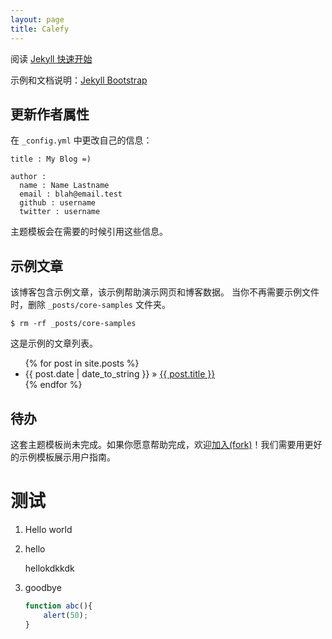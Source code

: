 ```yaml
---
layout: page
title: Calefy
---
```


阅读 [Jekyll 快速开始](http://jekyllbootstrap.com/usage/jekyll-quick-start.html)

示例和文档说明：[Jekyll Bootstrap](http://jekyllbootstrap.com)

## 更新作者属性

在 `_config.yml` 中更改自己的信息：
    
    title : My Blog =)
    
    author :
      name : Name Lastname
      email : blah@email.test
      github : username
      twitter : username

主题模板会在需要的时候引用这些信息。
    
## 示例文章

该博客包含示例文章，该示例帮助演示网页和博客数据。
当你不再需要示例文件时，删除 `_posts/core-samples` 文件夹。

    $ rm -rf _posts/core-samples

这是示例的文章列表。

<ul class="posts">
  {% for post in site.posts %}
    <li><span>{{ post.date | date_to_string }}</span> &raquo; <a href="{{ post.url }}">{{ post.title }}</a></li>
  {% endfor %}
</ul>

## 待办

这套主题模板尚未完成。如果你愿意帮助完成，欢迎[加入(fork)](http://github.com/plusjade/jekyll-bootstrap)！我们需要用更好的示例模板展示用户指南。


测试
====

1. Hello world
2. hello
    
	hellokdkkdk


3. goodbye 

	```javascript
	function abc(){
		alert(50);
	}
	```


